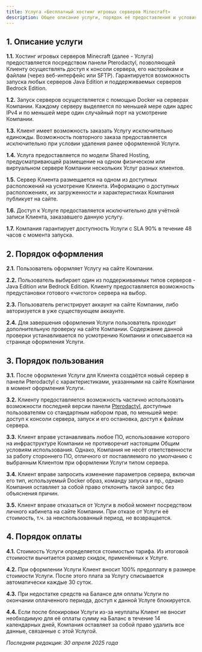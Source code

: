 ```yaml
---
title: Услуга «Бесплатный хостинг игровых серверов Minecraft»
description: Общее описание услуги, порядок её предоставления и условия использования.
---
```


## 1. Описание услуги

**1.1\.** Хостинг игровых серверов Minecraft (далее - Услуга) предоставляется посредством панели Pterodactyl, позволяющей Клиенту осуществлять доступ к консоли сервера, его настройкам и файлам (через веб-интерфейс или SFTP). Гарантируется возможность запуска любых серверов Java Edition и поддерживаемых серверов Bedrock Edition.

**1.2\.** Запуск серверов осуществляется с помощью Docker на серверах Компании. Каждому серверу выделяется по меньшей мере один адрес IPv4 и по меньшей мере один случайный порт на усмотрение Компании.

**1.3\.** Клиент имеет возможность заказать Услугу исключительно единожды. Возможность повторного заказа предоставляется исключительно при условии удаления ранее оформленной Услуги.

**1.4\.** Услуга предоставляется по модели Shared Hosting, предусматривающей размещение на одном физическом или виртуальном сервере Компании нескольких Услуг разных клиентов.

**1.5\.** Сервер Клиента размещается на одном из доступных расположений на усмотрение Клиента. Информацию о доступных расположениях, их загруженности и характеристиках Компания публикует на сайте.

**1.6\.** Доступ к Услуге предоставляется исключительно для учётной записи Клиента, заказавшего данную услугу.

**1.7\.** Компания гарантирует доступность Услуги с SLA 90% в течение 48 часов с момента запуска.

## 2. Порядок оформления

**2.1\.** Пользователь оформляет Услугу на сайте Компании.

**2.2\.** Пользователь выбирает один из поддерживаемых типов серверов - Java Edition или Bedrock Edition. Клиенту предоставляется возможность предустановки готового «чистого» сервера на выбор.

**2.3\.** Пользователь регистрирует аккаунт на сайте Компании, либо авторизуется в уже существующем аккаунте.

**2.4\.** Для завершения оформления Услуги пользователь проходит дополнительную проверку на сайте Компании. Содержание данной проверки устанавливается по усмотрению Компании и описывается на странице оформления Услуги.

## 3. Порядок пользования

**3.1\.** После оформления Услуги для Клиента создаётся новый сервер в панели Pterodactyl с характеристиками, указанными на сайте Компании в момент оформления Услуги.

**3.2\.** Клиенту предоставляется возможность частично использовать возможности последней версии панели [Pterodactyl](https://pterodactyl.io), доступные пользователям со стандартным набором прав, по меньшей мере: доступ к консоли сервера, запуск и его остановка, доступ к файлам сервера.

**3.3\.** Клиент вправе устанавливать любое ПО, использование которого на инфраструктуре Компании не противоречит настоящим Общим условиям использования. Однако, Компания не несёт ответственности за работу стороннего ПО, отличного от поставляемого по умолчанию с выбранным Клиентом при оформлении Услуги типом сервера.

**3.4\.** Клиент вправе запросить изменение параметров сервера, включая его тип, используемый Docker образ, команду запуска и пр., однако Компания оставляет за собой право отклонить такой запрос без объяснения причин.

**3.5\.** Клиент вправе отказаться от Услуги в любой момент посредством личного кабинета на сайте Компании. При отказе от Услуги её стоимость, т.ч. за неиспользованный период, не возвращается.

## 4. Порядок оплаты

**4.1\.** Стоимость Услуги определяется стоимостью тарифа. Из итоговой стоимости вычитается размер скидок, применённых к Услуге.

**4.2\.** При оформлении Услуги Клиент вносит 100% предоплату в размере стоимости Услуги. После этого плата за Услугу списывается автоматически каждые 30 суток.

**4.3\.** При недостатке средств на Балансе для оплаты Услуги по окончании оплаченного периода, доступ к данной Услуге блокируется.

**4.4\.** Если после блокировки Услуги из-за неуплаты Клиент не вносит необходимую для её оплаты сумму на Баланс в течение 14 календарных дней, Компания оставляет за собой право удалить все данные, связанные с этой Услугой.

*Последняя редакция: 30 апреля 2025 года*
